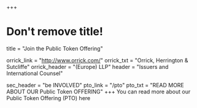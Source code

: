 +++
# Don't remove title!
title = "Join the Public Token Offering"

orrick_link = "http://www.orrick.com/"
orrick_txt = "Orrick, Herrington & Sutcliffe"
orrick_header = "(Europe) LLP"
header = "Issuers and International Counsel"

sec_header = "be INVOLVED"
pto_link = "/pto"
pto_txt = "READ MORE ABOUT OUR Public Token OFFERING"
+++
You can read more about our Public Token Offering (PTO) here
